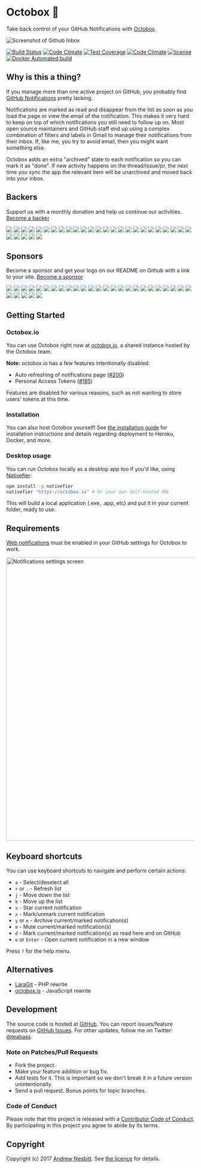 # Octobox &#128238;

Take back control of your GitHub Notifications with [Octobox]( https://octobox.io).

![Screenshot of Github Inbox](https://cloud.githubusercontent.com/assets/1060/21510049/16ad341c-cc87-11e6-9a83-86c6be94535f.png)

[![Build Status](https://travis-ci.org/octobox/octobox.svg?branch=master)](https://travis-ci.org/octobox/octobox)
[![Code Climate](https://img.shields.io/codeclimate/github/octobox/octobox.svg?style=flat)](https://codeclimate.com/github/octobox/octobox)
[![Test Coverage](https://img.shields.io/codeclimate/coverage/github/octobox/octobox.svg?style=flat)](https://codeclimate.com/github/octobox/octobox)
[![Code Climate](https://img.shields.io/codeclimate/issues/github/octobox/octobox.svg)](https://codeclimate.com/github/octobox/octobox/issues)
[![license](https://img.shields.io/github/license/octobox/octobox.svg)](https://github.com/octobox/octobox/blob/master/LICENSE.txt)
[![Docker Automated build](https://img.shields.io/docker/automated/octoboxio/octobox.svg)](https://hub.docker.com/r/octoboxio/octobox/)

## Why is this a thing?

If you manage more than one active project on GitHub, you probably find [GitHub Notifications](https://github.com/notifications) pretty lacking.

Notifications are marked as read and disappear from the list as soon as you load the page or view the email of the notification. This makes it very hard to keep on top of which notifications you still need to follow up on. Most open source maintainers and GitHub staff end up using a complex combination of filters and labels in Gmail to manage their notifications from their inbox. If, like me, you try to avoid email, then you might want something else.

Octobox adds an extra "archived" state to each notification so you can mark it as "done". If new activity happens on the thread/issue/pr, the next time you sync the app the relevant item will be unarchived and moved back into your inbox.

## Backers

Support us with a monthly donation and help us continue our activities. [Become a backer](https://opencollective.com/octobox#backer)

<a href="https://opencollective.com/octobox/backer/0/website" target="_blank"><img src="https://opencollective.com/octobox/backer/0/avatar.svg"></a>
<a href="https://opencollective.com/octobox/backer/1/website" target="_blank"><img src="https://opencollective.com/octobox/backer/1/avatar.svg"></a>
<a href="https://opencollective.com/octobox/backer/2/website" target="_blank"><img src="https://opencollective.com/octobox/backer/2/avatar.svg"></a>
<a href="https://opencollective.com/octobox/backer/3/website" target="_blank"><img src="https://opencollective.com/octobox/backer/3/avatar.svg"></a>
<a href="https://opencollective.com/octobox/backer/4/website" target="_blank"><img src="https://opencollective.com/octobox/backer/4/avatar.svg"></a>
<a href="https://opencollective.com/octobox/backer/5/website" target="_blank"><img src="https://opencollective.com/octobox/backer/5/avatar.svg"></a>
<a href="https://opencollective.com/octobox/backer/6/website" target="_blank"><img src="https://opencollective.com/octobox/backer/6/avatar.svg"></a>
<a href="https://opencollective.com/octobox/backer/7/website" target="_blank"><img src="https://opencollective.com/octobox/backer/7/avatar.svg"></a>
<a href="https://opencollective.com/octobox/backer/8/website" target="_blank"><img src="https://opencollective.com/octobox/backer/8/avatar.svg"></a>
<a href="https://opencollective.com/octobox/backer/9/website" target="_blank"><img src="https://opencollective.com/octobox/backer/9/avatar.svg"></a>
<a href="https://opencollective.com/octobox/backer/10/website" target="_blank"><img src="https://opencollective.com/octobox/backer/10/avatar.svg"></a>
<a href="https://opencollective.com/octobox/backer/11/website" target="_blank"><img src="https://opencollective.com/octobox/backer/11/avatar.svg"></a>
<a href="https://opencollective.com/octobox/backer/12/website" target="_blank"><img src="https://opencollective.com/octobox/backer/12/avatar.svg"></a>
<a href="https://opencollective.com/octobox/backer/13/website" target="_blank"><img src="https://opencollective.com/octobox/backer/13/avatar.svg"></a>
<a href="https://opencollective.com/octobox/backer/14/website" target="_blank"><img src="https://opencollective.com/octobox/backer/14/avatar.svg"></a>
<a href="https://opencollective.com/octobox/backer/15/website" target="_blank"><img src="https://opencollective.com/octobox/backer/15/avatar.svg"></a>
<a href="https://opencollective.com/octobox/backer/16/website" target="_blank"><img src="https://opencollective.com/octobox/backer/16/avatar.svg"></a>
<a href="https://opencollective.com/octobox/backer/17/website" target="_blank"><img src="https://opencollective.com/octobox/backer/17/avatar.svg"></a>
<a href="https://opencollective.com/octobox/backer/18/website" target="_blank"><img src="https://opencollective.com/octobox/backer/18/avatar.svg"></a>
<a href="https://opencollective.com/octobox/backer/19/website" target="_blank"><img src="https://opencollective.com/octobox/backer/19/avatar.svg"></a>
<a href="https://opencollective.com/octobox/backer/20/website" target="_blank"><img src="https://opencollective.com/octobox/backer/20/avatar.svg"></a>
<a href="https://opencollective.com/octobox/backer/21/website" target="_blank"><img src="https://opencollective.com/octobox/backer/21/avatar.svg"></a>
<a href="https://opencollective.com/octobox/backer/22/website" target="_blank"><img src="https://opencollective.com/octobox/backer/22/avatar.svg"></a>
<a href="https://opencollective.com/octobox/backer/23/website" target="_blank"><img src="https://opencollective.com/octobox/backer/23/avatar.svg"></a>
<a href="https://opencollective.com/octobox/backer/24/website" target="_blank"><img src="https://opencollective.com/octobox/backer/24/avatar.svg"></a>
<a href="https://opencollective.com/octobox/backer/25/website" target="_blank"><img src="https://opencollective.com/octobox/backer/25/avatar.svg"></a>
<a href="https://opencollective.com/octobox/backer/26/website" target="_blank"><img src="https://opencollective.com/octobox/backer/26/avatar.svg"></a>
<a href="https://opencollective.com/octobox/backer/27/website" target="_blank"><img src="https://opencollective.com/octobox/backer/27/avatar.svg"></a>
<a href="https://opencollective.com/octobox/backer/28/website" target="_blank"><img src="https://opencollective.com/octobox/backer/28/avatar.svg"></a>
<a href="https://opencollective.com/octobox/backer/29/website" target="_blank"><img src="https://opencollective.com/octobox/backer/29/avatar.svg"></a>


## Sponsors

Become a sponsor and get your logo on our README on Github with a link to your site. [Become a sponsor](https://opencollective.com/octobox#sponsor)

<a href="https://opencollective.com/octobox/sponsor/0/website" target="_blank"><img src="https://opencollective.com/octobox/sponsor/0/avatar.svg"></a>
<a href="https://opencollective.com/octobox/sponsor/1/website" target="_blank"><img src="https://opencollective.com/octobox/sponsor/1/avatar.svg"></a>
<a href="https://opencollective.com/octobox/sponsor/2/website" target="_blank"><img src="https://opencollective.com/octobox/sponsor/2/avatar.svg"></a>
<a href="https://opencollective.com/octobox/sponsor/3/website" target="_blank"><img src="https://opencollective.com/octobox/sponsor/3/avatar.svg"></a>
<a href="https://opencollective.com/octobox/sponsor/4/website" target="_blank"><img src="https://opencollective.com/octobox/sponsor/4/avatar.svg"></a>
<a href="https://opencollective.com/octobox/sponsor/5/website" target="_blank"><img src="https://opencollective.com/octobox/sponsor/5/avatar.svg"></a>
<a href="https://opencollective.com/octobox/sponsor/6/website" target="_blank"><img src="https://opencollective.com/octobox/sponsor/6/avatar.svg"></a>
<a href="https://opencollective.com/octobox/sponsor/7/website" target="_blank"><img src="https://opencollective.com/octobox/sponsor/7/avatar.svg"></a>
<a href="https://opencollective.com/octobox/sponsor/8/website" target="_blank"><img src="https://opencollective.com/octobox/sponsor/8/avatar.svg"></a>
<a href="https://opencollective.com/octobox/sponsor/9/website" target="_blank"><img src="https://opencollective.com/octobox/sponsor/9/avatar.svg"></a>
<a href="https://opencollective.com/octobox/sponsor/10/website" target="_blank"><img src="https://opencollective.com/octobox/sponsor/10/avatar.svg"></a>
<a href="https://opencollective.com/octobox/sponsor/11/website" target="_blank"><img src="https://opencollective.com/octobox/sponsor/11/avatar.svg"></a>
<a href="https://opencollective.com/octobox/sponsor/12/website" target="_blank"><img src="https://opencollective.com/octobox/sponsor/12/avatar.svg"></a>
<a href="https://opencollective.com/octobox/sponsor/13/website" target="_blank"><img src="https://opencollective.com/octobox/sponsor/13/avatar.svg"></a>
<a href="https://opencollective.com/octobox/sponsor/14/website" target="_blank"><img src="https://opencollective.com/octobox/sponsor/14/avatar.svg"></a>
<a href="https://opencollective.com/octobox/sponsor/15/website" target="_blank"><img src="https://opencollective.com/octobox/sponsor/15/avatar.svg"></a>
<a href="https://opencollective.com/octobox/sponsor/16/website" target="_blank"><img src="https://opencollective.com/octobox/sponsor/16/avatar.svg"></a>
<a href="https://opencollective.com/octobox/sponsor/17/website" target="_blank"><img src="https://opencollective.com/octobox/sponsor/17/avatar.svg"></a>
<a href="https://opencollective.com/octobox/sponsor/18/website" target="_blank"><img src="https://opencollective.com/octobox/sponsor/18/avatar.svg"></a>
<a href="https://opencollective.com/octobox/sponsor/19/website" target="_blank"><img src="https://opencollective.com/octobox/sponsor/19/avatar.svg"></a>
<a href="https://opencollective.com/octobox/sponsor/20/website" target="_blank"><img src="https://opencollective.com/octobox/sponsor/20/avatar.svg"></a>
<a href="https://opencollective.com/octobox/sponsor/21/website" target="_blank"><img src="https://opencollective.com/octobox/sponsor/21/avatar.svg"></a>
<a href="https://opencollective.com/octobox/sponsor/22/website" target="_blank"><img src="https://opencollective.com/octobox/sponsor/22/avatar.svg"></a>
<a href="https://opencollective.com/octobox/sponsor/23/website" target="_blank"><img src="https://opencollective.com/octobox/sponsor/23/avatar.svg"></a>
<a href="https://opencollective.com/octobox/sponsor/24/website" target="_blank"><img src="https://opencollective.com/octobox/sponsor/24/avatar.svg"></a>
<a href="https://opencollective.com/octobox/sponsor/25/website" target="_blank"><img src="https://opencollective.com/octobox/sponsor/25/avatar.svg"></a>
<a href="https://opencollective.com/octobox/sponsor/26/website" target="_blank"><img src="https://opencollective.com/octobox/sponsor/26/avatar.svg"></a>
<a href="https://opencollective.com/octobox/sponsor/27/website" target="_blank"><img src="https://opencollective.com/octobox/sponsor/27/avatar.svg"></a>
<a href="https://opencollective.com/octobox/sponsor/28/website" target="_blank"><img src="https://opencollective.com/octobox/sponsor/28/avatar.svg"></a>
<a href="https://opencollective.com/octobox/sponsor/29/website" target="_blank"><img src="https://opencollective.com/octobox/sponsor/29/avatar.svg"></a>


## Getting Started

### Octobox.io

You can use Octobox right now at [octobox.io](https://octobox.io), a shared instance hosted by the Octobox team.

**Note:** octobox.io has a few features intentionally disabled:

* Auto refreshing of notifications page ([#200](https://github.com/octobox/octobox/pull/200))
* Personal Access Tokens ([#185](https://github.com/octobox/octobox/pull/185))

Features are disabled for various reasons, such as not wanting to store users' tokens at this time.

### Installation

You can also host Octobox yourself! See [the installation guide](https://github.com/octobox/octobox/blob/master/INSTALLATION.md)
for installation instructions and details regarding deployment to Heroku, Docker, and more.

### Desktop usage

You can run Octobox locally as a desktop app too if you'd like, using [Nativefier](https://www.npmjs.com/package/nativefier):

```bash
npm install -g nativefier
nativefier "https://octobox.io" # Or your own self-hosted URL
```

This will build a local application (.exe, .app, etc) and put it in your current folder, ready to use.

## Requirements

[Web notifications](https://github.com/settings/notifications) must be enabled in your GitHub settings for Octobox to work.

<img width="757" alt="Notifications settings screen" src="https://cloud.githubusercontent.com/assets/1060/21509954/3a01794c-cc86-11e6-9bbc-9b33b55f85d1.png">

## Keyboard shortcuts

You can use keyboard shortcuts to navigate and perform certain actions:

 - `a` - Select/deselect all
 - `r` or `.` - Refresh list
 - `j` - Move down the list
 - `k` - Move up the list
 - `s` - Star current notification
 - `x` - Mark/unmark current notification
 - `y` or `e` - Archive current/marked notification(s)
 - `m` - Mute current/marked notification(s)
 - `d` - Mark current/marked notification(s) as read here and on GitHub
 - `o` or `Enter` - Open current notification in a new window

Press `?` for the help menu.

## Alternatives

- [LaraGit](https://github.com/m1guelpf/laragit) - PHP rewrite
- [octobox.js](https://github.com/doowb/octobox.js) - JavaScript rewrite

## Development

The source code is hosted at [GitHub](https://github.com/octobox/octobox).
You can report issues/feature requests on [GitHub Issues](https://github.com/octobox/octobox/issues).
For other updates, follow me on Twitter: [@teabass](https://twitter.com/teabass).

### Note on Patches/Pull Requests

 * Fork the project.
 * Make your feature addition or bug fix.
 * Add tests for it. This is important so we don't break it in a future version unintentionally.
 * Send a pull request. Bonus points for topic branches.

### Code of Conduct

Please note that this project is released with a [Contributor Code of Conduct](CODE_OF_CONDUCT.md). By participating in this project you agree to abide by its terms.

## Copyright

Copyright (c) 2017 [Andrew Nesbitt](https://github.com/andrew). See [the licence](https://github.com/octobox/octobox/blob/master/LICENSE.txt) for details.
